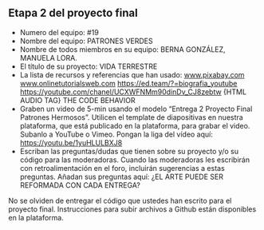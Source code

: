 ## Etapa 2 del proyecto final

- Numero del equipo: #19
- Nombre del equipo: PATRONES VERDES
- Nombre de todos miembros en su equipo: BERNA GONZÁLEZ, MANUELA LORA.
- El título de su proyecto: VIDA TERRESTRE
- La lista de recursos y referencias que han usado: www.pixabay.com www.onlinetutorialsweb.com https://ed.team/?=biografia_youtube https://youtube.com/chanel/UCXWFNMm90dinDv_CJ8zebtw {HTML AUDIO TAG} THE CODE BEHAVIOR 
- Graben un video de 5-min usando el modelo “Entrega 2 Proyecto Final Patrones Hermosos”. Utilicen el template de diapositivas en nuestra plataforma, que está publicado en la plataforma, para grabar el video. Subanlo a YouTube o Vimeo. Pongan la liga del vídeo aquí: https://youtu.be/1yuHLULBXJ8
- Escriban las preguntas/dudas que tienen sobre su proyecto y/o su código para las moderadoras. Cuando las moderadoras les escribirán con retroalimentación en el foro, incluirán sugerencias a estas preguntas. Añadan sus preguntas aquí: ¿EL ARTE PUEDE SER REFORMADA CON CADA ENTREGA?

No se olviden de entregar el código que ustedes han escrito para el proyecto final. Instrucciones para subir archivos a Github están disponibles en la plataforma.
